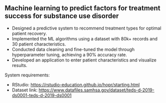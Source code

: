 ## **Machine learning to predict factors for treatment success for substance use disorder**

* Designed a predictive system to recommend treatment types for optimal patient recovery.
* Implemented the ML algorithms using a dataset with 80k+ records and 30 patient characteristics.
* Conducted data cleaning and fine-tuned the model through hyperparameter tuning, achieving a 90% accuracy rate.
* Developed an application to enter patient characteristics and visualize results.

System requirements:
- RStudio: https://rstudio-education.github.io/hopr/starting.html
- Dataset link: https://www.datafiles.samhsa.gov/dataset/teds-d-2019-ds0001-teds-d-2019-ds0001